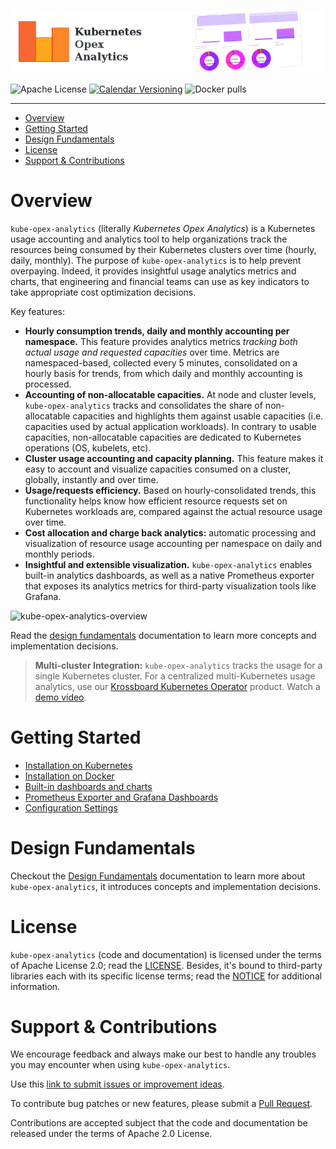 ![logo-thumbnail](screenshots/thumbnail-header.png)

![Apache License](https://img.shields.io/github/license/rchakode/kube-opex-analytics.svg?label=License&style=for-the-badge)
[![Calendar Versioning](https://img.shields.io/badge/calver-YY.MM.MICRO-bb8fce.svg?style=for-the-badge)](http://calver.org)
![Docker pulls](https://img.shields.io/docker/pulls/rchakode/kube-opex-analytics.svg?label=Docker%20Pulls&style=for-the-badge)

---

- [Overview](#overview)
- [Getting Started](#getting-started)
- [Design Fundamentals](#design-fundamentals)
- [License](#license)
- [Support & Contributions](#support--contributions)

# Overview
`kube-opex-analytics` (literally *Kubernetes Opex Analytics*) is a Kubernetes usage accounting and analytics tool to help organizations track the resources being consumed by their Kubernetes clusters over time (hourly, daily, monthly). The purpose of `kube-opex-analytics` is to help prevent overpaying. Indeed, it provides insightful usage analytics metrics and charts, that engineering and financial teams can use as key indicators to take appropriate cost optimization decisions.

Key features:

* **Hourly consumption trends, daily and monthly accounting per namespace.** This feature provides analytics metrics _tracking both actual usage and requested capacities_ over time. Metrics are namespaced-based, collected every 5 minutes, consolidated on a hourly basis for trends, from which daily and monthly accounting is processed.
* **Accounting of non-allocatable capacities.** At node and cluster levels, `kube-opex-analytics` tracks and consolidates the share of non-allocatable capacities and highlights them against usable capacities (i.e. capacities used by actual application workloads). In contrary to usable capacities, non-allocatable capacities are dedicated to Kubernetes operations (OS, kubelets, etc).
* **Cluster usage accounting and capacity planning.** This feature makes it easy to account and visualize capacities consumed on a cluster, globally, instantly and over time.
* **Usage/requests efficiency.** Based on hourly-consolidated trends, this functionality helps know how efficient resource requests set on Kubernetes workloads are, compared against the actual resource usage over time.
* **Cost allocation and charge back analytics:** automatic processing and visualization of resource usage accounting per namespace on daily and monthly periods.
* **Insightful and extensible visualization.** `kube-opex-analytics` enables built-in analytics dashboards, as well as a native Prometheus exporter that exposes its analytics metrics for third-party visualization tools like Grafana.


![kube-opex-analytics-overview](screenshots/kube-opex-analytics-demo.gif)

Read the [design fundamentals](./docs/design-fundamentals.md) documentation to learn more concepts and implementation decisions.

> **Multi-cluster Integration:** `kube-opex-analytics` tracks the usage for a single Kubernetes cluster. For a centralized multi-Kubernetes usage analytics, use our [Krossboard Kubernetes Operator](https://github.com/2-alchemists/krossboard-kubernetes-operator) product. Watch a [demo video](https://youtu.be/lfkUIREDYDY).

# Getting Started
* [Installation on Kubernetes](./docs/installation-on-kubernetes.md)
* [Installation on Docker](./docs/installation-on-docker.md)
* [Built-in dashboards and charts](./docs/built-in-dashboards-and-charts.md)
* [Prometheus Exporter and Grafana Dashboards](./docs/prometheus-exporter-grafana-dashboard.md)
* [Configuration Settings](./docs/configuration-settings.md)

# Design Fundamentals
Checkout the [Design Fundamentals](./docs/design-fundamentals.md) documentation to learn more about `kube-opex-analytics`, it introduces concepts and implementation decisions.

# License
`kube-opex-analytics` (code and documentation) is licensed under the terms of Apache License 2.0; read the [LICENSE](./LICENSE). Besides, it's bound to third-party libraries each with its specific license terms; read the [NOTICE](./NOTICE) for additional information.

# Support & Contributions
We encourage feedback and always make our best to handle any troubles you may encounter when using `kube-opex-analytics`.

Use this [link to submit issues or improvement ideas](https://github.com/rchakode/kube-opex-analytics/issues).

To contribute bug patches or new features, please submit a [Pull Request](https://github.com/rchakode/kube-opex-analytics/pulls).

Contributions are accepted subject that the code and documentation be released under the terms of Apache 2.0 License.

